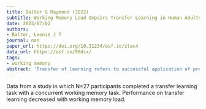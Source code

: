 ```yaml
---
title: Balter & Raymond (2022)
subtitle: Working Memory Load Impairs Transfer Learning in Human Adults
date: 2022/07/02
authors:
- Balter, Leonie J T
journal: nan
paper_url: https://doi.org/10.31234/osf.io/ztac4
data_url: https://osf.io/98dcx/
tags:
- working memory
abstract: 'Transfer of learning refers to successful application of previously acquired knowledge or skills to novel settings. Although working memory (WM) is thought to play a role in transfer learning, direct evidence of the effect of limitations in WM on transfer learning is lacking. To investigate, we used an acquired equivalence paradigm that included tests of association and transfer learning. The effects of imposing an acute WM limitation on young adults was tested (within-subjects design: N = 27 adults; Mage = 24 years) by conducting learning transfer tests concurrent with a secondary task that required carrying a spatial WM load when performing the learned/transfer trial (Load condition) to acutely limit WM resources or no WM load (No-Load condition; WM was unloaded prior to performing the learned/transfer trial). Analysis using mixed effects models showed that although success on the transfer trials was high in the No-Load condition, performance dropped significantly to chance in the Load condition. Performance on tests of learned associations remained high in both conditions. These results indicate that transfer of learning depends on access to WM resources and suggests that even healthy young individuals may be affected in their ability to cross-utilize when cognitive resources become scarce, such as when engaging in two tasks simultaneously (e.g., using satellite navigation while driving).'
---
```


Data from a study in which N=27 participants completed a transfer learning task with a concurrent working memory task. Performance on transfer learning decreased with working memory load.

